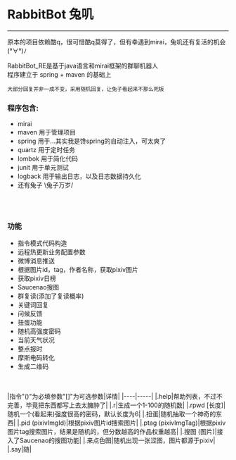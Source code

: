 # RabbitBot 兔叽
-----
原本的项目依赖酷q，很可惜酷q莫得了，但有幸遇到mirai，兔叽还有复活的机会(°∀°)ﾉ

RabbitBot_RE是基于java语言和mirai框架的群聊机器人<br/>
程序建立于 spring + maven 的基础上<br/>

    大部分回复并非一成不变，采用随机回复，让兔子看起来不那么死板

### 程序包含:
* mirai 
* maven 用于管理项目
* spring  用于...其实我是馋spring的自动注入，可太爽了
* quartz  用于定时任务
* lombok  用于简化代码
* junit 用于单元测试
* logback 用于输出日志，以及日志数据持久化
* 还有兔子 \兔子万岁/

<br/><br/>
### 功能
* 指令模式代码构造
* 远程热更新业务配置参数
* 微博消息推送
* 根据图片id，tag，作者名称，获取pixiv图片
* 获取pixiv日榜
* Saucenao搜图
* 群复读(添加了复读概率)
* 关键词回复
* 问候反馈
* 扭蛋功能
* 随机高强度密码
* 当前天气状况
* 整点报时
* 摩斯电码转化
* 生成二维码

<br/><br/>
|指令"()"为必填参数"[]"为可选参数|详情|
|----|-----|
|.help|帮助列表，不过不完善，毕竟把东西都写上去太臃肿了|
|.r|生成一个1-100的随机数|
|.rpwd [长度]|随机一个(看起来)强度很高的密码，默认长度为6|
|.扭蛋|随机抽取一个神奇的东西|
|.pid (pixivImgId)|根据pixiv图片id搜索图片|
|.ptag (pixivImgTag)|根据pixiv图片tag搜索图片，结果是随机的，但分数越高的作品权重越高|
|.搜图 (图片)|接入了Saucenao的搜图功能|
|.来点色图|随机出现一张涩图，图片都源于pixiv|
|.say|随|

